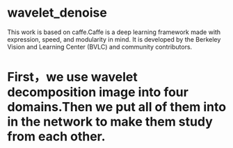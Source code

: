 # wavelet_denoise
This work is based on caffe.Caffe is a deep learning framework made with expression, speed, and modularity in mind. It is developed by the Berkeley Vision and Learning Center (BVLC) and community contributors.
# First，we use wavelet decomposition image into four domains.Then we put all of them into in the network to make them study from each other.
